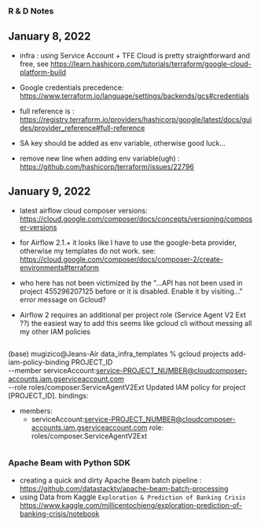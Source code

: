 ### R & D Notes

## January 8, 2022
* infra : using Service Account + TFE Cloud is pretty straightforward and free, see https://learn.hashicorp.com/tutorials/terraform/google-cloud-platform-build
* Google credentials precedence: https://www.terraform.io/language/settings/backends/gcs#credentials
* full reference is : https://registry.terraform.io/providers/hashicorp/google/latest/docs/guides/provider_reference#full-reference
* SA key should be added as env variable, otherwise good luck...

* remove new line when adding env variable(ugh) : https://github.com/hashicorp/terraform/issues/22796

## January 9, 2022

* latest airflow cloud composer versions: https://cloud.google.com/composer/docs/concepts/versioning/composer-versions
* for Airflow 2.1.+ it looks like I have to use the google-beta provider, otherwise my templates do not work. see: https://cloud.google.com/composer/docs/composer-2/create-environments#terraform

* who here has not been victimized by the "...API has not been used in project 455296207125 before or it is disabled. Enable it by visiting..." error message on Gcloud?

* Airflow 2 requires an additional per project role (Service Agent V2 Ext ??) the easiest way to add this seems like gcloud cli
  without messing all my other IAM policies

  ```bash
(base) mugizico@Jeans-Air data_infra_templates % gcloud projects add-iam-policy-binding PROJECT_ID \
    --member serviceAccount:service-PROJECT_NUMBER@cloudcomposer-accounts.iam.gserviceaccount.com \
    --role roles/composer.ServiceAgentV2Ext
Updated IAM policy for project [PROJECT_ID].
bindings:
- members:
  - serviceAccount:service-PROJECT_NUMBER@cloudcomposer-accounts.iam.gserviceaccount.com
  role: roles/composer.ServiceAgentV2Ext
  ```

### Apache Beam with Python SDK

  * creating a quick and dirty Apache Beam batch pipeline : https://github.com/datastacktv/apache-beam-batch-processing
  * using Data from Kaggle `Exploration & Prediction of Banking Crisis` https://www.kaggle.com/millicentochieng/exploration-prediction-of-banking-crisis/notebook
